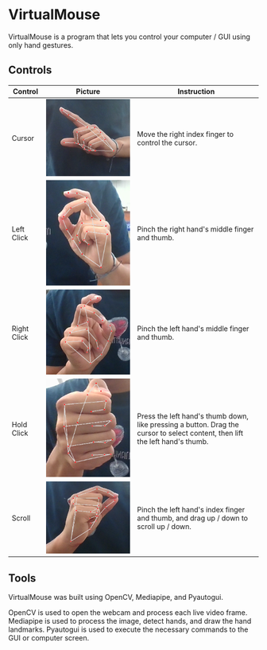 # VirtualMouse

VirtualMouse is a program that lets you control your computer / GUI using only hand gestures.

## Controls

| Control | Picture | Instruction |
| ------- | ------- | ----------- |
| Cursor | 	![Cursor](images/virtual-mouse.png) | Move the right index finger to control the cursor. |
| Left Click | 	![Left Click](images/left-click.png) | Pinch the right hand's middle finger and thumb. |
| Right Click | 	![Right Click](images/right-click.png) | Pinch the left hand's middle finger and thumb. | 
| Hold Click |	![Hold Click](images/hold-click.png) |  Press the left hand's thumb down, like pressing a button. Drag the cursor to select content, then lift the left hand's thumb. |
| Scroll | ![Scroll](images/scroll.png) | Pinch the left hand's index finger and thumb, and drag up / down to scroll up / down. |

## Tools

VirtualMouse was built using OpenCV, Mediapipe, and Pyautogui.

OpenCV is used to open the webcam and process each live video frame. Mediapipe is used to process the image, detect hands, and draw the hand landmarks. Pyautogui is used to execute the necessary commands to the GUI or computer screen.